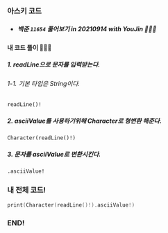 ### 아스키 코드

- ##### 백준 ```11654``` 풀어보기 in 20210914 with YouJin 👩🏻‍💻

#### 내 코드 풀이 👩🏻‍💻

##### 1. readLine으로 문자를 입력받는다.
###### 1-1. 기본 타입은 String이다.
```readLine()!```
##### 2. asciiValue를 사용하기위해 Character로 형변환 해준다.
```Character(readLine()!)```
##### 3. 문자를 asciiValue로 변환시킨다.
```.asciiValue!```

### 내 전체 코드!
```swift
print(Character(readLine()!).asciiValue!)
```


### END!
